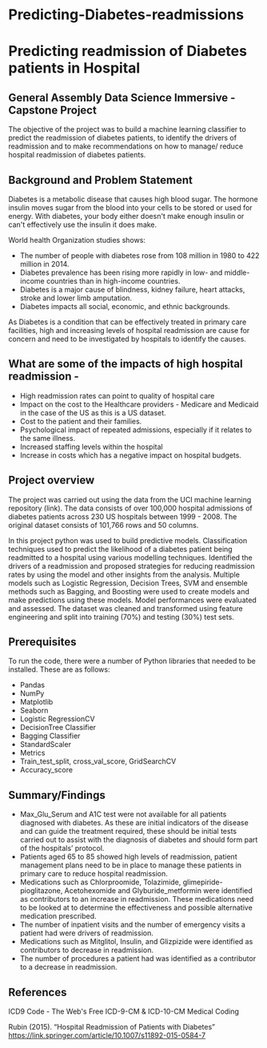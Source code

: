 # Predicting-Diabetes-readmissions
# Predicting readmission of Diabetes patients in Hospital

## General Assembly Data Science Immersive - Capstone Project

The objective of the project was to build a machine learning classifier to predict the readmission of diabetes patients, to identify the drivers of readmission and to make recommendations on how to manage/ reduce hospital readmission of diabetes patients.

## Background and Problem Statement

Diabetes is a metabolic disease that causes high blood sugar. The hormone insulin moves sugar from the blood into your cells to be stored or used for energy. With diabetes, your body either doesn't make enough insulin or can't effectively use the insulin it does make.

World health Organization studies shows:
* The number of people with diabetes rose from 108 million in 1980 to 422 million in 2014.
* Diabetes prevalence has been rising more rapidly in low- and middle-income countries than in high-income countries.
* Diabetes is a major cause of blindness, kidney failure, heart attacks, stroke and lower limb amputation. 
* Diabetes impacts all social, economic, and ethnic backgrounds.

As Diabetes is a condition  that can be effectively treated in primary care facilities, high and increasing levels of hospital readmission are cause for concern and need to be investigated by hospitals to identify the causes. 

## What are some of the impacts of high hospital readmission - 

* High readmission rates can point to quality of hospital care
* Impact on the cost to the Healthcare providers - Medicare and Medicaid in the case of the US as this is a US dataset.
* Cost to the patient and their families.
* Psychological impact of repeated admissions, especially if it relates to the same illness.
* Increased staffing levels within the hospital 
* Increase in costs which has a negative impact on hospital budgets.

 
## Project overview

The project was  carried out using the data from the UCI machine learning repository (link).
The data consists of over 100,000 hospital admissions of diabetes patients across 230 US hospitals between 1999 - 2008. The original dataset consists of 101,766 rows and 50 columns.

In this project python was used to build predictive models. Classification techniques used to predict the likelihood of a diabetes patient being readmitted to a hospital using various modelling techniques. Identified the drivers of a readmission and proposed strategies for reducing readmission rates by using the model and other insights from the analysis. Multiple models such as Logistic Regression, Decision Trees, SVM and ensemble methods such as Bagging, and Boosting were used to create models and make predictions using these models. Model performances were evaluated and assessed. 
The dataset was cleaned and transformed using feature engineering and split into training (70%) and testing (30%) test sets.

## Prerequisites

To run the code, there were a number of Python libraries that needed to be installed. These are as follows:

* Pandas
* NumPy
* Matplotlib
* Seaborn
* Logistic RegressionCV
* DecisionTree Classifier
* Bagging Classifier
* StandardScaler
* Metrics
* Train_test_split, cross_val_score, GridSearchCV
* Accuracy_score


## Summary/Findings

* Max_Glu_Serum  and A1C test were not available for all patients diagnosed with diabetes. As these are initial indicators of the disease and can guide the treatment required, these should be initial tests carried out to assist with the diagnosis of diabetes and should form part of the hospitals’ protocol.
* Patients aged 65 to 85 showed high levels of readmission, patient management plans need to be in place to manage these patients in primary care to reduce hospital readmission.
* Medications such as Chlorproomide,  Tolazimide, glimepiride-pioglitazone, Acetohexomide and Glyburide_metformin were identified as contributors to an increase in readmission.   These medications need to be looked at to determine the effectiveness and possible alternative medication prescribed.
* The number of inpatient visits and the number of emergency visits a patient had were drivers of readmission. 
* Medications such as Mitglitol, Insulin, and Glizpizide were identified as contributors to decrease in readmission.
* The number of procedures a patient had was identified as a contributor to a decrease in readmission.


## References


ICD9 Code - 
The Web's Free ICD-9-CM & ICD-10-CM Medical Coding

Rubin (2015). “Hospital Readmission of Patients with Diabetes” https://link.springer.com/article/10.1007/s11892-015-0584-7
